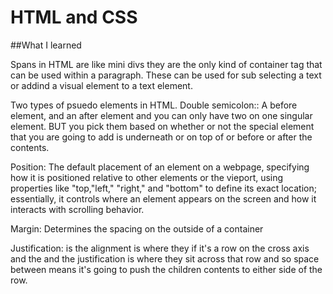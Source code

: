 # HTML and CSS


##What I learned

Spans in HTML are like mini divs they are the only kind of container tag that can be used within a paragraph. These can be used for sub selecting a text or addind a visual element to a text element.

Two types of psuedo elements in HTML. Double semicolon::
A before element, and an after element and you can only have two on one singular element. BUT you pick them based on whether or not the special element that you are going to add is underneath or on top of or before or after the contents.

Position: The default placement of an element on a webpage, specifying how it is positioned relative to other elements or the vieport, using properties like "top,"left," "right," and "bottom" to define its exact location; essentially, it controls where an element appears on the screen and how it interacts with scrolling behavior.

Margin: Determines the spacing on the outside of a container

Justification: is the alignment is where they if it's a row on the cross axis and the and the justification is where they sit across that row and so space between means it's going to push the children contents to either side of the row.